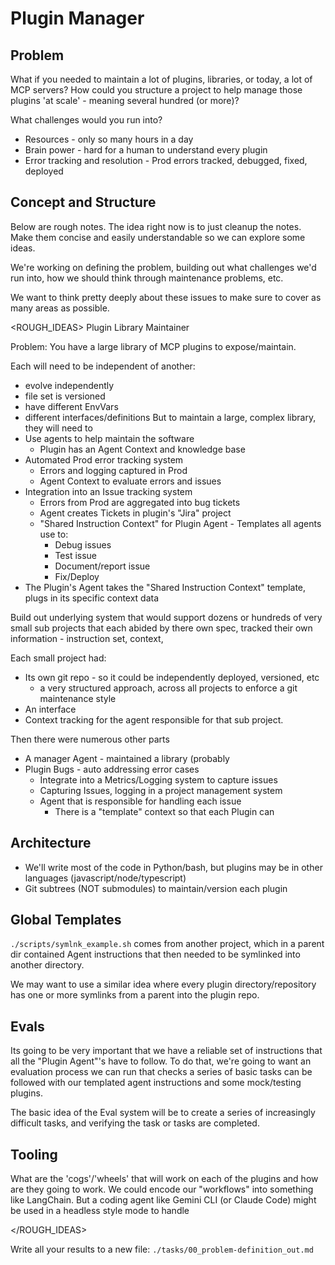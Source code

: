 <!-- (READER NOTE: The following was passed into Gemini) -->

# Plugin Manager

## Problem

What if you needed to maintain a lot of plugins, libraries, or today, a lot of MCP servers? How could you structure a project to help manage those plugins 'at scale' - meaning several hundred (or more)?

What challenges would you run into?

* Resources - only so many hours in a day
* Brain power - hard for a human to understand every plugin
* Error tracking and resolution - Prod errors tracked, debugged, fixed, deployed

## Concept and Structure

Below are rough notes. The idea right now is to just cleanup the notes. Make them concise and easily understandable so we can explore some ideas.

We're working on defining the problem, building out what challenges we'd run into, how we should think through maintenance problems, etc.

We want to think pretty deeply about these issues to make sure to cover as many areas as possible.

<ROUGH_IDEAS>
Plugin Library Maintainer

Problem: You have a large library of MCP plugins to expose/maintain.

Each will need to be independent of another:
* evolve independently
* file set is versioned
* have different EnvVars
* different interfaces/definitions
But to maintain a large, complex library, they will need to
* Use agents to help maintain the software
  * Plugin has an Agent Context and knowledge base
* Automated Prod error tracking system
  * Errors and logging captured in Prod
  * Agent Context to evaluate errors and issues
* Integration into an Issue tracking system
  * Errors from Prod are aggregated into bug tickets
  * Agent creates Tickets in plugin's "Jira" project
  * "Shared Instruction Context" for Plugin Agent - Templates all agents use to:
    * Debug issues
    * Test issue
    * Document/report issue
    * Fix/Deploy
* The Plugin's Agent takes the "Shared Instruction Context" template, plugs in its specific context data

Build out underlying system that would support dozens or hundreds of very small sub projects that each abided by there own spec, tracked their own information - instruction set, context,

Each small project had:
* Its own git repo - so it could be independently deployed, versioned, etc
  * a very structured approach, across all projects to enforce a git maintenance style
* An interface
* Context tracking for the agent responsible for that sub project.

Then there were numerous other parts
* A manager Agent - maintained a library (probably
* Plugin Bugs - auto addressing error cases
  * Integrate into a Metrics/Logging system to capture issues
  * Capturing Issues, logging in a project management system
  * Agent that is responsible for handling each issue
    * There is a "template" context so that each Plugin can


## Architecture

* We'll write most of the code in Python/bash, but plugins may be in other languages (javascript/node/typescript)
* Git subtrees (NOT submodules) to maintain/version each plugin

## Global Templates

`./scripts/symlnk_example.sh` comes from another project, which in a parent dir contained Agent instructions that then needed to be symlinked into another directory. 

We may want to use a similar idea where every plugin directory/repository has one or more symlinks from a parent into the plugin repo.

## Evals

Its going to be very important that we have a reliable set of instructions that all the "Plugin Agent"'s have to follow. To do that, we're going to want an evaluation process we can run that checks a series of basic tasks can be followed with our templated agent instructions and some mock/testing plugins.

The basic idea of the Eval system will be to create a series of increasingly difficult tasks, and verifying the task or tasks are completed.


## Tooling 

What are the 'cogs'/'wheels' that will work on each of the plugins and how are they going to work.
We could encode our "workflows" into something like LangChain. But a coding agent like Gemini CLI (or Claude Code) might be used in a headless style mode to handle 

</ROUGH_IDEAS>

Write all your results to a new file: `./tasks/00_problem-definition_out.md`
